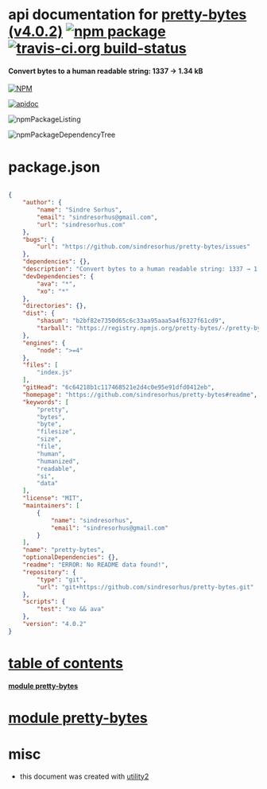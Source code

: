 # api documentation for  [pretty-bytes (v4.0.2)](https://github.com/sindresorhus/pretty-bytes#readme)  [![npm package](https://img.shields.io/npm/v/npmdoc-pretty-bytes.svg?style=flat-square)](https://www.npmjs.org/package/npmdoc-pretty-bytes) [![travis-ci.org build-status](https://api.travis-ci.org/npmdoc/node-npmdoc-pretty-bytes.svg)](https://travis-ci.org/npmdoc/node-npmdoc-pretty-bytes)
#### Convert bytes to a human readable string: 1337 → 1.34 kB

[![NPM](https://nodei.co/npm/pretty-bytes.png?downloads=true)](https://www.npmjs.com/package/pretty-bytes)

[![apidoc](https://npmdoc.github.io/node-npmdoc-pretty-bytes/build/screenCapture.buildNpmdoc.browser._2Fhome_2Ftravis_2Fbuild_2Fnpmdoc_2Fnode-npmdoc-pretty-bytes_2Ftmp_2Fbuild_2Fapidoc.html.png)](https://npmdoc.github.io/node-npmdoc-pretty-bytes/build/apidoc.html)

![npmPackageListing](https://npmdoc.github.io/node-npmdoc-pretty-bytes/build/screenCapture.npmPackageListing.svg)

![npmPackageDependencyTree](https://npmdoc.github.io/node-npmdoc-pretty-bytes/build/screenCapture.npmPackageDependencyTree.svg)



# package.json

```json

{
    "author": {
        "name": "Sindre Sorhus",
        "email": "sindresorhus@gmail.com",
        "url": "sindresorhus.com"
    },
    "bugs": {
        "url": "https://github.com/sindresorhus/pretty-bytes/issues"
    },
    "dependencies": {},
    "description": "Convert bytes to a human readable string: 1337 → 1.34 kB",
    "devDependencies": {
        "ava": "*",
        "xo": "*"
    },
    "directories": {},
    "dist": {
        "shasum": "b2bf82e7350d65c6c33aa95aaa5a4f6327f61cd9",
        "tarball": "https://registry.npmjs.org/pretty-bytes/-/pretty-bytes-4.0.2.tgz"
    },
    "engines": {
        "node": ">=4"
    },
    "files": [
        "index.js"
    ],
    "gitHead": "6c64218b1c117468521e2d4c0e95e91dfd0412eb",
    "homepage": "https://github.com/sindresorhus/pretty-bytes#readme",
    "keywords": [
        "pretty",
        "bytes",
        "byte",
        "filesize",
        "size",
        "file",
        "human",
        "humanized",
        "readable",
        "si",
        "data"
    ],
    "license": "MIT",
    "maintainers": [
        {
            "name": "sindresorhus",
            "email": "sindresorhus@gmail.com"
        }
    ],
    "name": "pretty-bytes",
    "optionalDependencies": {},
    "readme": "ERROR: No README data found!",
    "repository": {
        "type": "git",
        "url": "git+https://github.com/sindresorhus/pretty-bytes.git"
    },
    "scripts": {
        "test": "xo && ava"
    },
    "version": "4.0.2"
}
```



# <a name="apidoc.tableOfContents"></a>[table of contents](#apidoc.tableOfContents)

#### [module pretty-bytes](#apidoc.module.pretty-bytes)



# <a name="apidoc.module.pretty-bytes"></a>[module pretty-bytes](#apidoc.module.pretty-bytes)



# misc
- this document was created with [utility2](https://github.com/kaizhu256/node-utility2)
